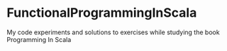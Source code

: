 # FunctionalProgrammingInScala
My code experiments and solutions to exercises while studying the book Programming In Scala
